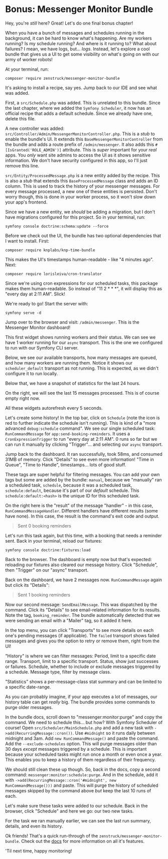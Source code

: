 # Bonus: Messenger Monitor Bundle

Hey, you're *still* here? Great! Let's do one final bonus chapter!

When you have a bunch of messages and schedules running in the background,
it can be hard to know what's happening. Are my workers running? Is my schedule
running? And where is it running to? What about failures? I mean, we have logs,
but... *logs*. Instead, let's explore a cool bundle that gives us a UI to get some
visibility on what's going on with our army of worker robots!

At your terminal, run:

```terminal
composer require zenstruck/messenger-monitor-bundle
```

It's asking to install a recipe, say yes. Jump back to our IDE and see
what was added.

First, a `src/Schedule.php` was added. This is unrelated to this bundle.
Since the last chapter, where we added the `Symfony Scheduler`, it now
has an official recipe that adds a default schedule. Since we already
have one, delete this file.

A new controller was added: `src/Controller/Admin/MessengerMonitorController.php`.
This is a *stub* to enable the bundle's UI. It extends this `BaseMessengerMonitorController`
from the bundle and adds a route prefix of `/admin/messenger`. It also
adds this `#[IsGranted('ROLE_ADMIN')]` attribute. This is *super* important
for your *real* apps. You *only* want site admins to access the UI as it
shows sensitive information. We don't have security configured in this app,
so I'll just remove this line.

`src/Entity/ProcessedMessage.php` is a new entity added by the recipe. This is
also a *stub* that extends this `BaseProcessedMessage` class and
adds an ID column. This is used to track the history of your messenger messages. For
every message processed, a new one of these entities is persisted. Don't worry
though, this is done in your worker process, so it won't slow down your
app's frontend.

Since we have a new entity, we *should* be adding a migration, but I
don't have migrations configured for this project. So in your terminal, run:

```terminal
symfony console doctrine:schema:update --force
```

Before we check out the UI, the bundle has two optional dependencies that
I want to install. First:

```terminal
composer require knplabs/knp-time-bundle
```

This makes the UI's timestamps human-readable - like "4 minutes ago". Next:

```terminal
composer require lorisleiva/cron-translator
```

Since we're using cron expressions for our scheduled tasks, this package
makes them human-readable. So instead of "11 2 * * *", it will display this
as "every day at 2:11 AM". Slick!

We're ready to go! Start the server with:

```terminal
symfony serve -d
```

Jump over to the browser and visit: `/admin/messenger`. This is the
Messenger Monitor dashboard!

This first widget shows running workers and their status. We can see we
have 1 worker running for our `async` transport. This is the one we
configured to run with our Symfony CLI server.

Below, we see our available transports, how many messages are queued, and
how many workers are running them. Notice it shows our `scheduler_default`
transport as not running. This is expected, as we didn't configure it to run
locally.

Below that, we have a snapshot of statistics for the last 24 hours.

On the right, we will see the last 15 messages processed. This is of course
empty right now.

All these widgets autorefresh every 5 seconds.

Let's create some history! In the top bar, click on `Schedule` (note the
icon is red to further indicate the schedule isn't running). This is kind
of a "more advanced `debug:schedule` command". We see our single scheduled
task: `RunCommandMessage` for `app:send-booking-reminders`. It uses a
`CronExpressionTrigger` to run "every day at 2:11 AM". 0 runs so far but
we can run it manually by clicking "Trigger"... and selecting our `async`
transport.

Jump back to the dashboard. It ran successfully, took 58ms, and consumed
31MB of memory. Click "Details" to see even more information! "Time in Queue",
"Time to Handle", timestamps... lots of good stuff.

These tags are super helpful for filtering messages.
You can add your own tags but some are added by the bundle: `manual`, because
we "manually" ran a scheduled task, `schedule`, because it was a scheduled
task, `schedule:default`, because it's part of our *default* schedule.
This `schedule:default:<hash>` is the unique ID for this scheduled task.

On the right here is the "result" of the message "handler" - in this case,
`RunCommandMessageHandler`. Different handlers have different results (some
have none). In this case, the result is the command's exit code and output.

> Sent 0 booking reminders

Let's run this task again, but this time, with a booking that needs a reminder
sent. Back in your terminal, reload our fixtures:

```terminal
symfony console doctrine:fixtures:load
```

Back to the browser. The dashboard is empty now but that's expected: reloading our
fixtures also cleared our message history. Click "Schedule", then "Trigger" on our
"async" transport.

Back on the dashboard, we have 2 messages now. `RunCommandMessage` again but
click its "Details":

> Sent 1 booking reminders

Now our second message: `SendEmailMessage`. This was dispatched by the
command. Click its "Details" to see email-related information for its
results. Note the tag, `booking_reminder`. The bundle automatically
detected that we were sending an email with a "Mailer" tag, so it added
it here.

In the top menu, you can click "Transports" to see more details on each
one's pending messages (if applicable). The `failed` transport shows
failed messages and gives you the option to retry or remove them, right
from the UI!

"History" is where we can filter messages: Period, limit to a specific
date range. Transport, limit to a specific transport. Status, show just
successes or failures. Schedule, whether to include or exclude messages triggered
by a schedule. Message type, filter by message class.

"Statistics" shows a per-message-class stat summary and can be limited
to a specific date-range.

As you can probably imagine, if your app executes a lot of messages, our
history table can get *really* big. The bundle provides some commands to
purge older messages.

In the bundle docs, scroll down to "messenger:monitor:purge" and copy the
command. We need to schedule this... but how? With
Symfony Scheduler of course! Open `src/Scheduler/MainSchedule.php` and
add a new task with `->add(RecurringMessage::cron())`. Use `#midnight`
so it runs daily between midnight and 3am. Add `new RunCommandMessage()`
and paste the command. Add the `--exclude-schedules` option. This will purge
messages older than 30 days *except* messages triggered by a schedule.
This is important because your scheduled tasks might run once a month or even
once a year. This enables you to keep a history of them regardless of their frequency.

We should still clean these up though. So, back in the docs, copy a
second command: `messenger:monitor:schedule:purge`. And in the schedule,
add it with `->add(RecurringMessage::cron('#midnight', new RunCommandMessage()))`
and paste. This will purge the history of scheduled messages
skipped by the command above *but* keep the last 10 runs of each.

Let's make sure these tasks were added to our schedule. Back in the browser,
click "Schedule" and here we go: our two new tasks.

For the task we ran manually earlier, we can see the last run summary, details,
and even its history.

Ok friends! That's a quick run-through of the `zenstruck/messenger-monitor-bundle`.
Check out the [docs](https://github.com/zenstruck/messenger-monitor-bundle) for
more information on all it's features.

'Til next time, happy monitoring!
